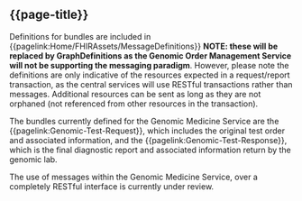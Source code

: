 ## {{page-title}}

Definitions for bundles are included in {{pagelink:Home/FHIRAssets/MessageDefinitions}} **NOTE: these will be replaced by GraphDefinitions as the Genomic Order Management Service will not be supporting the messaging paradigm**. However, please note the definitions are only indicative of the resources expected in a request/report transaction, as the central services will use RESTful transactions rather than messages. Additional resources can be sent as long as they are not orphaned (not referenced from other resources in the transaction).

The bundles currently defined for the Genomic Medicine Service are the {{pagelink:Genomic-Test-Request}}, which includes the original test order and associated information, and the {{pagelink:Genomic-Test-Response}}, which is the final diagnostic report and associated information return by the genomic lab.

The use of messages within the Genomic Medicine Service, over a completely RESTful interface is currently under review.


